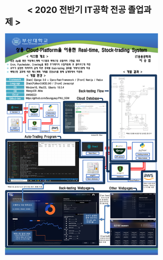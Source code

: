#  

# &nbsp;&nbsp;&nbsp;&nbsp;&nbsp;&nbsp;&nbsp;&nbsp;&nbsp;&nbsp; < 2020 전반기 IT공학 전공 졸업과제 > 
![intro page3-01](https://github.com/Seungyeup/Project-graduation-IT/blob/master/it%EC%A1%B8%EC%9E%91.png?raw=true)
